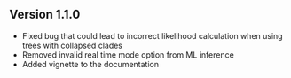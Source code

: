 ## Version 1.1.0

* Fixed bug that could lead to incorrect likelihood calculation when using trees with collapsed clades
* Removed invalid real time mode option from ML inference
* Added vignette to the documentation
